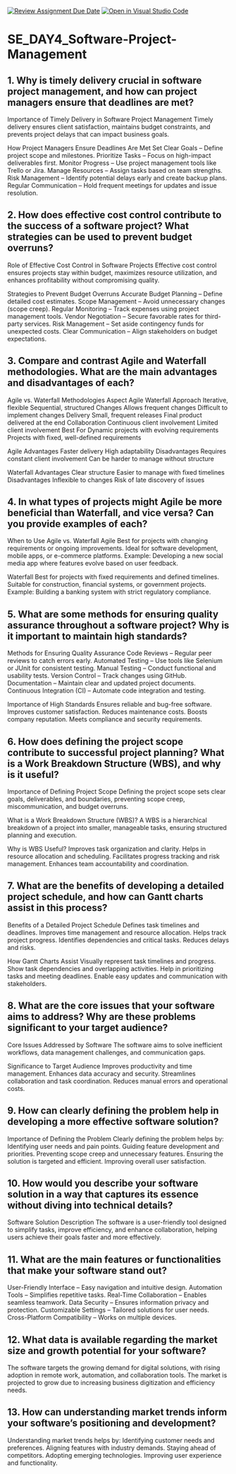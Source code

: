 [![Review Assignment Due Date](https://classroom.github.com/assets/deadline-readme-button-22041afd0340ce965d47ae6ef1cefeee28c7c493a6346c4f15d667ab976d596c.svg)](https://classroom.github.com/a/9pw6JKcu)
[![Open in Visual Studio Code](https://classroom.github.com/assets/open-in-vscode-2e0aaae1b6195c2367325f4f02e2d04e9abb55f0b24a779b69b11b9e10269abc.svg)](https://classroom.github.com/online_ide?assignment_repo_id=18439184&assignment_repo_type=AssignmentRepo)
# SE_DAY4_Software-Project-Management
## 1. Why is timely delivery crucial in software project management, and how can project managers ensure that deadlines are met?
Importance of Timely Delivery in Software Project Management
Timely delivery ensures client satisfaction, maintains budget constraints, and prevents project delays that can impact business goals.

How Project Managers Ensure Deadlines Are Met
Set Clear Goals – Define project scope and milestones.
Prioritize Tasks – Focus on high-impact deliverables first.
Monitor Progress – Use project management tools like Trello or Jira.
Manage Resources – Assign tasks based on team strengths.
Risk Management – Identify potential delays early and create backup plans.
Regular Communication – Hold frequent meetings for updates and issue resolution.

## 2. How does effective cost control contribute to the success of a software project? What strategies can be used to prevent budget overruns?
Role of Effective Cost Control in Software Projects
Effective cost control ensures projects stay within budget, maximizes resource utilization, and enhances profitability without compromising quality.

Strategies to Prevent Budget Overruns
Accurate Budget Planning – Define detailed cost estimates.
Scope Management – Avoid unnecessary changes (scope creep).
Regular Monitoring – Track expenses using project management tools.
Vendor Negotiation – Secure favorable rates for third-party services.
Risk Management – Set aside contingency funds for unexpected costs.
Clear Communication – Align stakeholders on budget expectations.

## 3. Compare and contrast Agile and Waterfall methodologies. What are the main advantages and disadvantages of each?
Agile vs. Waterfall Methodologies
Aspect	        Agile	                                          Waterfall
Approach	      Iterative, flexible	                            Sequential, structured
Changes	        Allows frequent changes	                        Difficult to implement changes
Delivery	      Small, frequent releases	                      Final product delivered at the end
Collaboration	  Continuous client involvement	                  Limited client involvement
Best For	      Dynamic projects with evolving requirements	    Projects with fixed, well-defined requirements
 
Agile
Advantages
Faster delivery
High adaptability
Disadvantages
Requires constant client involvement
Can be harder to manage without structure

Waterfall
Advantages
Clear structure
Easier to manage with fixed timelines
Disadvantages
Inflexible to changes
Risk of late discovery of issues

## 4. In what types of projects might Agile be more beneficial than Waterfall, and vice versa? Can you provide examples of each?
When to Use Agile vs. Waterfall
Agile
Best for projects with changing requirements or ongoing improvements.
Ideal for software development, mobile apps, or e-commerce platforms.
Example: Developing a new social media app where features evolve based on user feedback.

Waterfall
Best for projects with fixed requirements and defined timelines.
Suitable for construction, financial systems, or government projects.
Example: Building a banking system with strict regulatory compliance.

## 5. What are some methods for ensuring quality assurance throughout a software project? Why is it important to maintain high standards?
Methods for Ensuring Quality Assurance
Code Reviews – Regular peer reviews to catch errors early.
Automated Testing – Use tools like Selenium or JUnit for consistent testing.
Manual Testing – Conduct functional and usability tests.
Version Control – Track changes using GitHub.
Documentation – Maintain clear and updated project documents.
Continuous Integration (CI) – Automate code integration and testing.

Importance of High Standards
Ensures reliable and bug-free software.
Improves customer satisfaction.
Reduces maintenance costs.
Boosts company reputation.
Meets compliance and security requirements.

## 6. How does defining the project scope contribute to successful project planning? What is a Work Breakdown Structure (WBS), and why is it useful?
Importance of Defining Project Scope
Defining the project scope sets clear goals, deliverables, and boundaries, preventing scope creep, miscommunication, and budget overruns.

What is a Work Breakdown Structure (WBS)?
A WBS is a hierarchical breakdown of a project into smaller, manageable tasks, ensuring structured planning and execution.

Why is WBS Useful?
Improves task organization and clarity.
Helps in resource allocation and scheduling.
Facilitates progress tracking and risk management.
Enhances team accountability and coordination.

## 7. What are the benefits of developing a detailed project schedule, and how can Gantt charts assist in this process?
Benefits of a Detailed Project Schedule
Defines task timelines and deadlines.
Improves time management and resource allocation.
Helps track project progress.
Identifies dependencies and critical tasks.
Reduces delays and risks.

How Gantt Charts Assist
Visually represent task timelines and progress.
Show task dependencies and overlapping activities.
Help in prioritizing tasks and meeting deadlines.
Enable easy updates and communication with stakeholders.

## 8. What are the core issues that your software aims to address? Why are these problems significant to your target audience?
Core Issues Addressed by Software
The software aims to solve inefficient workflows, data management challenges, and communication gaps.

Significance to Target Audience
Improves productivity and time management.
Enhances data accuracy and security.
Streamlines collaboration and task coordination.
Reduces manual errors and operational costs.

## 9. How can clearly defining the problem help in developing a more effective software solution?
Importance of Defining the Problem
Clearly defining the problem helps by:
Identifying user needs and pain points.
Guiding feature development and priorities.
Preventing scope creep and unnecessary features.
Ensuring the solution is targeted and efficient.
Improving overall user satisfaction.

## 10. How would you describe your software solution in a way that captures its essence without diving into technical details?
Software Solution Description
The software is a user-friendly tool designed to simplify tasks, improve efficiency, and enhance collaboration, helping users achieve their goals faster and more effectively.

## 11. What are the main features or functionalities that make your software stand out?
User-Friendly Interface – Easy navigation and intuitive design.
Automation Tools – Simplifies repetitive tasks.
Real-Time Collaboration – Enables seamless teamwork.
Data Security – Ensures information privacy and protection.
Customizable Settings – Tailored solutions for user needs.
Cross-Platform Compatibility – Works on multiple devices.

## 12. What data is available regarding the market size and growth potential for your software?
The software targets the growing demand for digital solutions, with rising adoption in remote work, automation, and collaboration tools. The market is projected to grow due to increasing business digitization and efficiency needs.

## 13. How can understanding market trends inform your software’s positioning and development?
Understanding market trends helps by:
Identifying customer needs and preferences.
Aligning features with industry demands.
Staying ahead of competitors.
Adopting emerging technologies.
Improving user experience and functionality.
